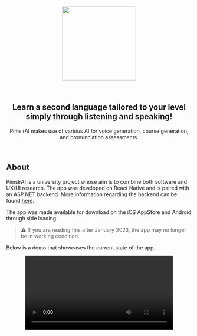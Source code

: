 <br />

<p align="center"> 
  <img src="https://github.com/pimslr-ai/language-service/assets/56337726/5272bb5e-25e6-4096-af80-e97ba9434e5e" width="auto" height="200">
</p>

<br />

<h2 align="center">Learn a second language tailored to your level simply through listening and speaking!</h2>
<p align="center">PimslrAI makes use of various AI for voice generation, course generation, and pronunciation assessments.</p>

<br />

## About

PimslrAI is a university project whose aim is to combine both software and UX/UI research. The app was developed on React Native and is paired with an ASP.NET backend. More information regarding the backend can be found [here](https://github.com/pimslr-ai/language-service).

The app was made available for download on the iOS AppStore and Android through side loading. 

> ⚠️ If you are reading this after January 2023, the app may no longer be in working condition.

Below is a demo that showcases the current state of the app. 

<div align="center">
  <video src="https://github.com/pimslr-ai/pimslr-ai-app/assets/56337726/59c2c218-3839-469f-9611-1d8a9ed89a42" width="400" />
</div>
